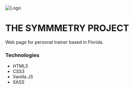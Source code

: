 <img alt="Logo" src="img\logo.png" >

# THE SYMMMETRY PROJECT

Web page for personal trainer based in Florida.

### Technologies
* HTML5
* CSS3
* Vanilla JS
* SASS
